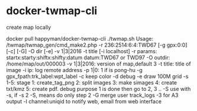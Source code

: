 # docker-twmap-cli
create map locally


docker pull happyman/docker-twmap-cli
./twmap.sh
Usage: /twmap/twmap_gen/cmd_make2.php -r 236:2514:6:4:TWD67 [-g gpx:0:0] [-c] [-G] -O dir [-e] -v 1|3|2016 -t title [-i localhost]
       -r params: startx:starty:shiftx:shifty:datum  datum:TWD67 or TWD97
       -O outdir: /home/map/out/000003
       -v 1|3|2016: version of map,default 3
       -t title: title of image
       -i ip: log remote address
       -p 1|0: 1 if is pong-hu
       -g gpx_fpath:trk_label:wpt_label
       -c keep color
       -d debug
       -e draw 100M grid
       -s 1-5: stage 1: create_tag_png 2: split images 3: make simages 4: create txt/kmz 5: create pdf. debug purpose
          1 is done then go to 2, 3 ..
       -S use with -s, if -s 2 -S, means do only step 2
       -G merge user track_logs
       -3 for A3 output
       -l channel:uniqid to notify web, email from web interface
